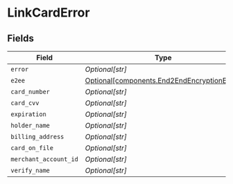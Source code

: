 # LinkCardError


## Fields

| Field                                                                                            | Type                                                                                             | Required                                                                                         | Description                                                                                      |
| ------------------------------------------------------------------------------------------------ | ------------------------------------------------------------------------------------------------ | ------------------------------------------------------------------------------------------------ | ------------------------------------------------------------------------------------------------ |
| `error`                                                                                          | *Optional[str]*                                                                                  | :heavy_minus_sign:                                                                               | N/A                                                                                              |
| `e2ee`                                                                                           | [Optional[components.End2EndEncryptionError]](../../models/components/end2endencryptionerror.md) | :heavy_minus_sign:                                                                               | N/A                                                                                              |
| `card_number`                                                                                    | *Optional[str]*                                                                                  | :heavy_minus_sign:                                                                               | N/A                                                                                              |
| `card_cvv`                                                                                       | *Optional[str]*                                                                                  | :heavy_minus_sign:                                                                               | N/A                                                                                              |
| `expiration`                                                                                     | *Optional[str]*                                                                                  | :heavy_minus_sign:                                                                               | N/A                                                                                              |
| `holder_name`                                                                                    | *Optional[str]*                                                                                  | :heavy_minus_sign:                                                                               | N/A                                                                                              |
| `billing_address`                                                                                | *Optional[str]*                                                                                  | :heavy_minus_sign:                                                                               | N/A                                                                                              |
| `card_on_file`                                                                                   | *Optional[str]*                                                                                  | :heavy_minus_sign:                                                                               | N/A                                                                                              |
| `merchant_account_id`                                                                            | *Optional[str]*                                                                                  | :heavy_minus_sign:                                                                               | N/A                                                                                              |
| `verify_name`                                                                                    | *Optional[str]*                                                                                  | :heavy_minus_sign:                                                                               | N/A                                                                                              |